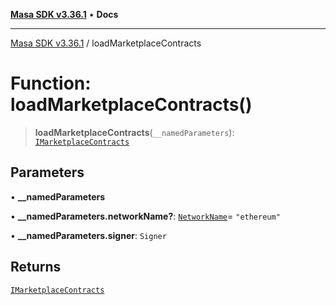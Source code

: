 [**Masa SDK v3.36.1**](../README.md) • **Docs**

***

[Masa SDK v3.36.1](../globals.md) / loadMarketplaceContracts

# Function: loadMarketplaceContracts()

> **loadMarketplaceContracts**(`__namedParameters`): [`IMarketplaceContracts`](../interfaces/IMarketplaceContracts.md)

## Parameters

• **\_\_namedParameters**

• **\_\_namedParameters.networkName?**: [`NetworkName`](../type-aliases/NetworkName.md)= `"ethereum"`

• **\_\_namedParameters.signer**: `Signer`

## Returns

[`IMarketplaceContracts`](../interfaces/IMarketplaceContracts.md)
